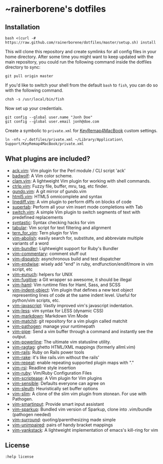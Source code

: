 # ~rainerborene's dotfiles

## Installation

    bash <(curl -# https://raw.github.com/rainerborene/dotfiles/master/setup.sh) install

This will clone this repository and create symlinks for all config files in your 
home directory. After some time you might want to keep updated with the main
repository, you could run the following command inside the dotfiles directory
to sync:

    git pull origin master 

If you'd like to switch your shell from the default `bash` to `fish`, you can do
so with the following command.

    chsh -s /usr/local/bin/fish

Now set up your credentials.

    git config --global user.name "Jonh Doe"
    git config --global user.email jonh@doe.com

Create a symbolic to `private.xml` for [KeyRemap4MacBook](https://pqrs.org/macosx/keyremap4macbook/) custom settings.

    ln -nfs ~/.dotfiles/private.xml ~/Library/Application\ Support/KeyRemap4MacBook/private.xml

## What plugins are included?

- [ack.vim](https://github.com/mileszs/ack.vim): Vim plugin for the Perl module / CLI script 'ack'
- [badwolf](https://github.com/sjl/badwolf): A Vim color scheme.
- [clam.vim](https://github.com/sjl/clam.vim): A lightweight Vim plugin for working with shell commands.
- [ctrlp.vim](https://github.com/kien/ctrlp.vim): Fuzzy file, buffer, mru, tag, etc finder.
- [gundo.vim](https://github.com/sjl/gundo.vim): A git mirror of gundo.vim
- [html5.vim](https://github.com/othree/html5.vim): HTML5 omnicomplete and syntax 
- [linediff.vim](https://github.com/AndrewRadev/linediff.vim): A vim plugin to perform diffs on blocks of code
- [supertab](https://github.com/ervandew/supertab): Perform all your vim insert mode completions with Tab
- [switch.vim](https://github.com/AndrewRadev/switch.vim): A simple Vim plugin to switch segments of text with predefined replacements
- [syntastic](https://github.com/scrooloose/syntastic): Syntax checking hacks for vim
- [tabular](https://github.com/godlygeek/tabular): Vim script for text filtering and alignment
- [tern_for_vim](https://github.com/marijnh/tern_for_vim): Tern plugin for Vim
- [vim-abolish](https://github.com/tpope/vim-abolish): easily search for, substitute, and abbreviate multiple variants of a word
- [vim-bundler](https://github.com/tpope/vim-bundler): Lightweight support for Ruby's Bundler
- [vim-commentary](https://github.com/tpope/vim-commentary): comment stuff out
- [vim-dispatch](https://github.com/tpope/vim-dispatch): asynchronous build and test dispatcher
- [vim-endwise](https://github.com/tpope/vim-endwise): wisely add "end" in ruby, endfunction/endif/more in vim script, etc
- [vim-eunuch](https://github.com/tpope/vim-eunuch): helpers for UNIX
- [vim-fugitive](https://github.com/tpope/vim-fugitive): a Git wrapper so awesome, it should be illegal
- [vim-haml](https://github.com/tpope/vim-haml): Vim runtime files for Haml, Sass, and SCSS
- [vim-indent-object](https://github.com/michaeljsmith/vim-indent-object): Vim plugin that defines a new text object representing lines of code at the same indent level. Useful for python/vim scripts, etc.
- [vim-javascript](https://github.com/pangloss/vim-javascript): Vastly improved vim's javascript indentation.
- [vim-less](https://github.com/groenewege/vim-less): vim syntax for LESS (dynamic CSS)
- [vim-markdown](https://github.com/plasticboy/vim-markdown): Markdown Vim Mode
- [vim-matchit](https://github.com/edsono/vim-matchit): git repository for a vim plugin called matchit
- [vim-pathogen](https://github.com/tpope/vim-pathogen): manage your runtimepath
- [vim-pipe](https://github.com/krisajenkins/vim-pipe): Send a vim buffer through a command and instantly see the output.
- [vim-powerline](https://github.com/Lokaltog/vim-powerline): The ultimate vim statusline utility.
- [vim-ragtag](https://github.com/tpope/vim-ragtag): ghetto HTML/XML mappings (formerly allml.vim)
- [vim-rails](https://github.com/tpope/vim-rails): Ruby on Rails power tools
- [vim-rake](https://github.com/tpope/vim-rake): it's like rails.vim without the rails'
- [vim-repeat](https://github.com/tpope/vim-repeat): enable repeating supported plugin maps with "."
- [vim-rsi](https://github.com/tpope/vim-rsi): Readline style insertion
- [vim-ruby](https://github.com/vim-ruby/vim-ruby): Vim/Ruby Configuration Files
- [vim-scriptease](https://github.com/tpope/vim-scriptease): A Vim plugin for Vim plugins
- [vim-sensible](https://github.com/tpope/vim-sensible): Defaults everyone can agree on
- [vim-sleuth](https://github.com/tpope/vim-sleuth): Heuristically set buffer options
- [vim-slim](https://github.com/slim-template/vim-slim): A clone of the slim vim plugin from stonean. For use with Pathogen.
- [vim-smartinput](https://github.com/kana/vim-smartinput): Provide smart input assistant
- [vim-sparkup](https://github.com/kogakure/vim-sparkup): Bundled vim version of Sparkup, clone into .vim/bundle (pathogen needed)
- [vim-surround](https://github.com/tpope/vim-surround): quoting/parenthesizing made simple
- [vim-unimpaired](https://github.com/tpope/vim-unimpaired): pairs of handy bracket mappings
- [vim-yankstack](https://github.com/nickstenning/vim-yankstack): A lightweight implementation of emacs's kill-ring for vim

## License

`:help license`

